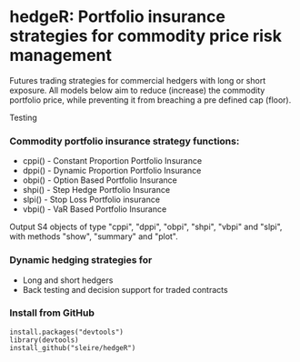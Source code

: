 # hedgeR: Portfolio insurance strategies for commodity price risk management
Futures trading strategies for commercial hedgers with long or short exposure. All models below aim to reduce (increase) the commodity portfolio price, while preventing it from breaching a pre defined cap (floor).

Testing

### Commodity portfolio insurance strategy functions:

- cppi() - Constant Proportion Portfolio Insurance   
- dppi() - Dynamic Proportion Portfolio Insurance   
- obpi() - Option Based Portfolio Insurance         
- shpi() - Step Hedge Portfolio Insurance            
- slpi() - Stop Loss Portfolio insurance             
- vbpi() - VaR Based Portfolio Insurance 

Output S4 objects of type "cppi", "dppi", "obpi", "shpi", "vbpi" and "slpi", with methods "show", "summary" and "plot".

### Dynamic hedging strategies for
- Long and short hedgers
- Back testing and decision support for traded contracts

### Install from GitHub
```
install.packages("devtools")  
library(devtools)
install_github("sleire/hedgeR")
```
